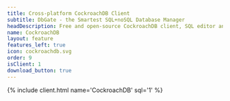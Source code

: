 ```yaml
---
title: Cross-platform CockroachDB Client
subtitle: DbGate - the Smartest SQL+noSQL Database Manager
headDescription: Free and open-source CockroachDB client, SQL editor and database manager. Desktop app in Linux, Windows, MacOS and web app in Docker.
name: CockroachDB
layout: feature
features_left: true
icon: cockroachdb.svg
order: 9
isClient: 1
download_button: true
---
```


{% include client.html name='CockroachDB' sql='1' %}
